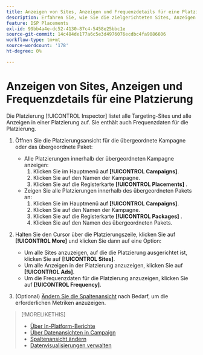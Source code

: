 ```yaml
---
title: Anzeigen von Sites, Anzeigen und Frequenzdetails für eine Platzierung
description: Erfahren Sie, wie Sie die zielgerichteten Sites, Anzeigen und Häufigkeitsdaten für eine Platzierung anzeigen.
feature: DSP Placements
exl-id: 99bb4a4e-dc52-4130-87c4-5458e25bbc1e
source-git-commit: 14c484de177a6c5e3d4976076ecdbc4fa9086606
workflow-type: tm+mt
source-wordcount: '178'
ht-degree: 0%

---
```


# Anzeigen von Sites, Anzeigen und Frequenzdetails für eine Platzierung

Die Platzierung [!UICONTROL Inspector] listet alle Targeting-Sites und alle Anzeigen in einer Platzierung auf. Sie enthält auch Frequenzdaten für die Platzierung.

1. Öffnen Sie die Platzierungsansicht für die übergeordnete Kampagne oder das übergeordnete Paket:

   * Alle Platzierungen innerhalb der übergeordneten Kampagne anzeigen:
      1. Klicken Sie im Hauptmenü auf **[!UICONTROL Campaigns]**.
      1. Klicken Sie auf den Namen der Kampagne.
      1. Klicken Sie auf die Registerkarte **[!UICONTROL Placements]** .
   * Zeigen Sie alle Platzierungen innerhalb des übergeordneten Pakets an:
      1. Klicken Sie im Hauptmenü auf **[!UICONTROL Campaigns]**.
      1. Klicken Sie auf den Namen der Kampagne.
      1. Klicken Sie auf die Registerkarte **[!UICONTROL Packages]** .
      1. Klicken Sie auf den Namen des übergeordneten Pakets.


1. Halten Sie den Cursor über die Platzierungszeile, klicken Sie auf **[!UICONTROL More]** und klicken Sie dann auf eine Option:
   * Um alle Sites anzuzeigen, auf die die Platzierung ausgerichtet ist, klicken Sie auf **[!UICONTROL Sites]**.
   * Um alle Anzeigen in der Platzierung anzuzeigen, klicken Sie auf **[!UICONTROL Ads]**.
   * Um die Frequenzdaten für die Platzierung anzuzeigen, klicken Sie auf **[!UICONTROL Frequency]**.

1. (Optional) [Ändern Sie die Spaltenansicht](column-view-change.md) nach Bedarf, um die erforderlichen Metriken anzuzeigen.

>[!MORELIKETHIS]
>
>* [Über In-Platform-Berichte](campaign-reports-about.md)
>* [Über Datenansichten in Campaign](campaign-data-views-about.md)
>* [Spaltenansicht ändern](column-view-change.md)
>* [Datenvisualisierungen verwalten](campaign-data-visualization-manage.md)

